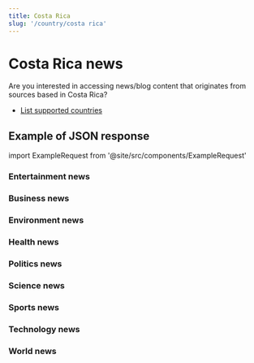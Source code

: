 ```yaml
---
title: Costa Rica
slug: '/country/costa rica'
---
```


# Costa Rica news

Are you interested in accessing news/blog content that originates from sources based in Costa Rica?

- [List supported countries](/get-articles/countries)

## Example of JSON response

import ExampleRequest from '@site/src/components/ExampleRequest'

### Entertainment news
<ExampleRequest url="https://api.apitube.io/v1/news/articles-demo?limit=2&category=news/Arts_and_Entertainment&country=cr"></ExampleRequest>

### Business news
<ExampleRequest url="https://api.apitube.io/v1/news/articles-demo?limit=2&category=news/Business&country=cr"></ExampleRequest>

### Environment news
<ExampleRequest url="https://api.apitube.io/v1/news/articles-demo?limit=2&category=news/Environment&country=cr"></ExampleRequest>

### Health news
<ExampleRequest url="https://api.apitube.io/v1/news/articles-demo?limit=2&category=news/Health&country=cr"></ExampleRequest>

### Politics news
<ExampleRequest url="https://api.apitube.io/v1/news/articles-demo?limit=2&category=news/Politics&country=cr"></ExampleRequest>

### Science news
<ExampleRequest url="https://api.apitube.io/v1/news/articles-demo?limit=2&category=news/Science&country=cr"></ExampleRequest>

### Sports news
<ExampleRequest url="https://api.apitube.io/v1/news/articles-demo?limit=2&category=news/Sports&country=cr"></ExampleRequest>

### Technology news
<ExampleRequest url="https://api.apitube.io/v1/news/articles-demo?limit=2&category=news/Technology&country=cr"></ExampleRequest>

### World news
<ExampleRequest url="https://api.apitube.io/v1/news/articles-demo?limit=2&category=news/World&country=cr"></ExampleRequest>

